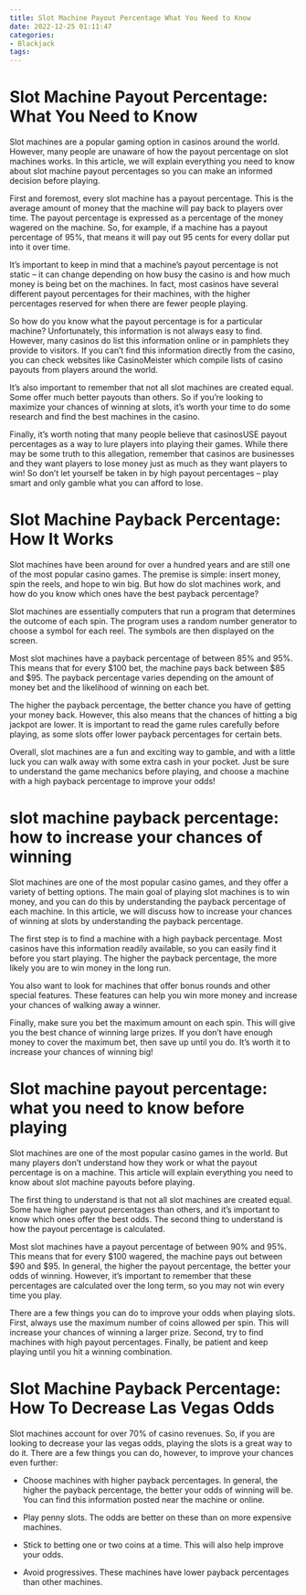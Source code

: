 ```yaml
---
title: Slot Machine Payout Percentage What You Need to Know
date: 2022-12-25 01:11:47
categories:
- Blackjack
tags:
---
```



#  Slot Machine Payout Percentage: What You Need to Know

Slot machines are a popular gaming option in casinos around the world. However, many people are unaware of how the payout percentage on slot machines works. In this article, we will explain everything you need to know about slot machine payout percentages so you can make an informed decision before playing.

First and foremost, every slot machine has a payout percentage. This is the average amount of money that the machine will pay back to players over time. The payout percentage is expressed as a percentage of the money wagered on the machine. So, for example, if a machine has a payout percentage of 95%, that means it will pay out 95 cents for every dollar put into it over time.

It’s important to keep in mind that a machine’s payout percentage is not static – it can change depending on how busy the casino is and how much money is being bet on the machines. In fact, most casinos have several different payout percentages for their machines, with the higher percentages reserved for when there are fewer people playing.

So how do you know what the payout percentage is for a particular machine? Unfortunately, this information is not always easy to find. However, many casinos do list this information online or in pamphlets they provide to visitors. If you can’t find this information directly from the casino, you can check websites like CasinoMeister which compile lists of casino payouts from players around the world.

It’s also important to remember that not all slot machines are created equal. Some offer much better payouts than others. So if you’re looking to maximize your chances of winning at slots, it’s worth your time to do some research and find the best machines in the casino.

Finally, it’s worth noting that many people believe that casinosUSE payout percentages as a way to lure players into playing their games. While there may be some truth to this allegation, remember that casinos are businesses and they want players to lose money just as much as they want players to win! So don’t let yourself be taken in by high payout percentages – play smart and only gamble what you can afford to lose.

#  Slot Machine Payback Percentage: How It Works

Slot machines have been around for over a hundred years and are still one of the most popular casino games. The premise is simple: insert money, spin the reels, and hope to win big. But how do slot machines work, and how do you know which ones have the best payback percentage?

Slot machines are essentially computers that run a program that determines the outcome of each spin. The program uses a random number generator to choose a symbol for each reel. The symbols are then displayed on the screen.

Most slot machines have a payback percentage of between 85% and 95%. This means that for every $100 bet, the machine pays back between $85 and $95. The payback percentage varies depending on the amount of money bet and the likelihood of winning on each bet.

The higher the payback percentage, the better chance you have of getting your money back. However, this also means that the chances of hitting a big jackpot are lower. It is important to read the game rules carefully before playing, as some slots offer lower payback percentages for certain bets.

Overall, slot machines are a fun and exciting way to gamble, and with a little luck you can walk away with some extra cash in your pocket. Just be sure to understand the game mechanics before playing, and choose a machine with a high payback percentage to improve your odds!

#  slot machine payback percentage: how to increase your chances of winning

Slot machines are one of the most popular casino games, and they offer a variety of betting options. The main goal of playing slot machines is to win money, and you can do this by understanding the payback percentage of each machine. In this article, we will discuss how to increase your chances of winning at slots by understanding the payback percentage.

The first step is to find a machine with a high payback percentage. Most casinos have this information readily available, so you can easily find it before you start playing. The higher the payback percentage, the more likely you are to win money in the long run.

You also want to look for machines that offer bonus rounds and other special features. These features can help you win more money and increase your chances of walking away a winner.

Finally, make sure you bet the maximum amount on each spin. This will give you the best chance of winning large prizes. If you don’t have enough money to cover the maximum bet, then save up until you do. It’s worth it to increase your chances of winning big!

#  Slot machine payout percentage: what you need to know before playing

Slot machines are one of the most popular casino games in the world. But many players don’t understand how they work or what the payout percentage is on a machine. This article will explain everything you need to know about slot machine payouts before playing.

The first thing to understand is that not all slot machines are created equal. Some have higher payout percentages than others, and it’s important to know which ones offer the best odds. The second thing to understand is how the payout percentage is calculated.

Most slot machines have a payout percentage of between 90% and 95%. This means that for every $100 wagered, the machine pays out between $90 and $95. In general, the higher the payout percentage, the better your odds of winning. However, it’s important to remember that these percentages are calculated over the long term, so you may not win every time you play.

There are a few things you can do to improve your odds when playing slots. First, always use the maximum number of coins allowed per spin. This will increase your chances of winning a larger prize. Second, try to find machines with high payout percentages. Finally, be patient and keep playing until you hit a winning combination.

#  Slot Machine Payback Percentage: How To Decrease Las Vegas Odds

Slot machines account for over 70% of casino revenues. So, if you are looking to decrease your las vegas odds, playing the slots is a great way to do it. There are a few things you can do, however, to improve your chances even further:

* Choose machines with higher payback percentages. In general, the higher the payback percentage, the better your odds of winning will be. You can find this information posted near the machine or online.

* Play penny slots. The odds are better on these than on more expensive machines.

* Stick to betting one or two coins at a time. This will also help improve your odds.

* Avoid progressives. These machines have lower payback percentages than other machines.